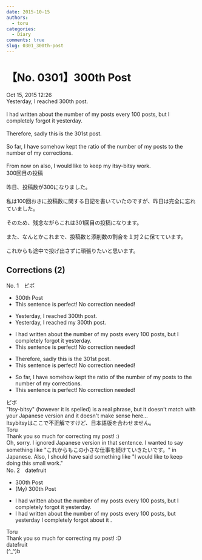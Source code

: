 ```yaml
---
date: 2015-10-15
authors:
  - toru
categories:
  - Diary
comments: true
slug: 0301_300th-post
---
```


# 【No. 0301】300th Post
<div class="date">Oct 15, 2015 12:26</div>
<div id="post"><div id="body_show_ori">
Yesterday, I reached 300th post.<br/><br/>I had written about the number of my posts every 100 posts, but I completely forgot it yesterday.<br/><br/>Therefore, sadly this is the 301st post.<br/><br/>So far, I have somehow kept the ratio of the number of my posts to the number of my corrections.<br/><br/>From now on also, I would like to keep my itsy-bitsy work.
</div></div>

<!-- more -->

<div id="post_ja"><div id="body_show_mo">
300回目の投稿<br/><br/>昨日、投稿数が300になりました。<br/><br/>私は100回おきに投稿数に関する日記を書いていたのですが、昨日は完全に忘れていました。<br/><br/>そのため、残念ながらこれは301回目の投稿になります。<br/><br/>また、なんとかこれまで、投稿数と添削数の割合を１対２に保てています。<br/><br/>これからも途中で投げ出さずに頑張りたいと思います。
</div></div>

## Corrections (2)
<div id="block"><div class="first_name"> No. 1　<span class="just_name">ピポ</span></div><div id="block2">
<ul class="correction_field">
<li class="incorrect">300th Post</li>
<li class="corrected perfect">This sentence is perfect! No correction needed!</li>
</ul>
<ul class="correction_field">
<li class="incorrect">Yesterday, I reached 300th post.</li>
<li class="corrected correct">
Yesterday, I reached <span class="f_blue">my</span> 300th post.
</li>
</ul>
<ul class="correction_field">
<li class="incorrect">I had written about the number of my posts every 100 posts, but I completely forgot it yesterday.</li>
<li class="corrected perfect">This sentence is perfect! No correction needed!</li>
</ul>
<ul class="correction_field">
<li class="incorrect">Therefore, sadly this is the 301st post.</li>
<li class="corrected perfect">This sentence is perfect! No correction needed!</li>
</ul>
<ul class="correction_field">
<li class="incorrect">So far, I have somehow kept the ratio of the number of my posts to the number of my corrections.</li>
<li class="corrected perfect">This sentence is perfect! No correction needed!</li>
</ul>
</div><div class="name"><span class="just_name">ピポ</span><br>
"Itsy-bitsy" (however it is spelled) is a real phrase, but it doesn't match with your Japanese version and it doesn't make sense here...<br/>Itsybitsyはここで不正解ですけど、日本語版を合わせません。
</div>
<div class="name"><span class="just_name">Toru</span><br>
Thank you so much for correcting my post! :)<br/>Oh, sorry. I ignored Japanese version in that sentence. I wanted to say something like "これからもこの小さな仕事を続けていきたいです。" in Japanese. Also, I should have said something like "I would like to keep doing this small work."
</div>
</div>
<div id="block"><div class="first_name"> No. 2　<span class="just_name">datefruit</span></div><div id="block2">
<ul class="correction_field">
<li class="incorrect">300th Post</li>
<li class="corrected correct">
<span class="f_blue">(My)</span> 300th Post
</li>
</ul>
<ul class="correction_field">
<li class="incorrect">I had written about the number of my posts every 100 posts, but I completely forgot it yesterday.</li>
<li class="corrected correct">
I had written about the number of my posts every 100 posts, but <span class="f_blue">yesterday</span> I completely forgot<span class="f_blue"> about </span>it .
</li>
</ul>
</div><div class="name"><span class="just_name">Toru</span><br>
Thank you so much for correcting my post! :D
</div>
<div class="name"><span class="just_name">datefruit</span><br>
(^_^)b
</div>
</div>
